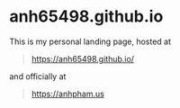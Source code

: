 # anh65498.github.io

This is my personal landing page, hosted at

> https://anh65498.github.io/

and officially at

> https://anhpham.us
